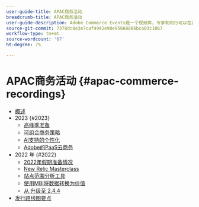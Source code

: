 ```yaml
---
user-guide-title: APAC商务活动
breadcrumb-title: APAC商务活动
user-guide-description: Adobe Commerce Events是一个视频库，专家和同行可以在其中分享他们关于如何使用Adobe Commerce的想法和想法。
source-git-commit: 7378dc0e3e7caf4942e90e95668806bca03c1067
workflow-type: tm+mt
source-wordcount: '67'
ht-degree: 7%

---
```



# APAC商务活动 {#apac-commerce-recordings}

+ [概述](overview.md)
+ 2023 {#2023}
   + [高峰季准备](2023/peak-season-prep.md)
   + [可组合商务策略](2023/composable-commerce.md)
   + [AI支持的个性化](2023/ai-personalisation.md)
   + [Adobe的PaaS云商务](2023/adobes-paas-cloud-commerce.md)
+ 2022 年 {#2022}
   + [2022年假期准备情况](2022/holiday.md)
   + [New Relic Masterclass](2022/new-relic.md)
   + [站点范围分析工具](2022/analysis-tool.md)
   + [使用MBI将数据转换为价值](2022/mbi.md)
   + [从 升级至 2.4.4](2022/upgrade.md)
+ [发行路线图要点](release-highlights.md)

<!--+ Commerce Events {#commerce-events}
  + [Overview](commerce-events/overview.md)
  + 2022 {#2022}
    + [Top Tips and Tricks for Adobe Campaign Standard](customer-journeys/2022/tips-and-tricks.md)
    + [Develop and customize data models in Adobe [!DNL Campaign Classic]](customer-journeys/2022/data-models.md)

+ Data and insights {#commerce-release-updates}
  + [Overview](commerce-release-updates/overview.md)
  + 2022 {#2022}
    + [Innovations and trends](data-and-insights/2022/innovations.md)
    + [Sensei and Analysis Workspace](data-and-insights/2022/sensei.md)
    + [Personalize and automate with Adobe Target](data-and-insights/2022/personalize.md)
    + [Analytics and Target applications for Mobile and Apps](data-and-insights/2022/mobile-and-apps.md)
    + [Cross Device Analytics and Customer Journey Analytics](data-and-insights/2022/cross-device-analytics.md) -->
